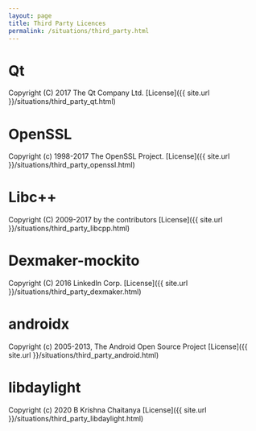 ```yaml
---
layout: page
title: Third Party Licences
permalink: /situations/third_party.html
---
```


# Qt
Copyright (C) 2017 The Qt Company Ltd.
[License]({{ site.url }}/situations/third_party_qt.html)

# OpenSSL
Copyright (c) 1998-2017 The OpenSSL Project.
[License]({{ site.url }}/situations/third_party_openssl.html)

# Libc++
Copyright (C) 2009-2017 by the contributors
[License]({{ site.url }}/situations/third_party_libcpp.html)

# Dexmaker-mockito
Copyright (C) 2016 LinkedIn Corp.
[License]({{ site.url }}/situations/third_party_dexmaker.html)

# androidx
Copyright (c) 2005-2013, The Android Open Source Project
[License]({{ site.url }}/situations/third_party_android.html)

# libdaylight
Copyright (c) 2020 B Krishna Chaitanya
[License]({{ site.url }}/situations/third_party_libdaylight.html)

